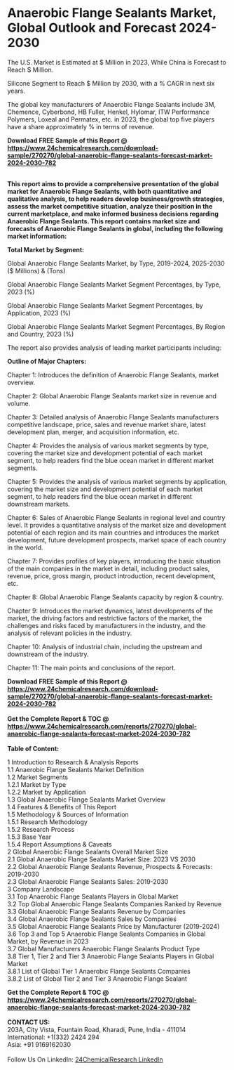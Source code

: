 <h1>Anaerobic Flange Sealants Market, Global Outlook and Forecast 2024-2030</h1><p>
The U.S. Market is Estimated at $ Million in 2023, While China is Forecast to Reach $ Million.</p><p>
Silicone Segment to Reach $ Million by 2030, with a % CAGR in next six years.</p><p>
The global key manufacturers of Anaerobic Flange Sealants include 3M, Chemence, Cyberbond, HB Fuller, Henkel, Hylomar, ITW Performance Polymers, Loxeal and Permatex, etc. in 2023, the global top five players have a share approximately % in terms of revenue.</p><div><b>Download FREE Sample of this Report @ 
            <a href="https://www.24chemicalresearch.com/download-sample/270270/global-anaerobic-flange-sealants-forecast-market-2024-2030-782">
            https://www.24chemicalresearch.com/download-sample/270270/global-anaerobic-flange-sealants-forecast-market-2024-2030-782</a></b></div><br><p>
<strong>This report aims to provide a comprehensive presentation of the global market for Anaerobic Flange Sealants, with both quantitative and qualitative analysis, to help readers develop business/growth strategies, assess the market competitive situation, analyze their position in the current marketplace, and make informed business decisions regarding Anaerobic Flange Sealants. This report contains market size and forecasts of Anaerobic Flange Sealants in global, including the following market information:</strong>
</p><p>
<strong>Total Market by Segment:</strong></p><p>
Global Anaerobic Flange Sealants Market, by Type, 2019-2024, 2025-2030 ($ Millions) &amp; (Tons)</p><p>
Global Anaerobic Flange Sealants Market Segment Percentages, by Type, 2023 (%)</p><p>
</p><p>
Global Anaerobic Flange Sealants Market Segment Percentages, by Application, 2023 (%)</p><p>
</p><p>
Global Anaerobic Flange Sealants Market Segment Percentages, By Region and Country, 2023 (%)</p><p>
</p><p>
The report also provides analysis of leading market participants including:</p><p>
</p><p>
</p><p>
</p><p><strong>Outline of Major Chapters:</strong></p><p>
</p><p>Chapter 1: Introduces the definition of Anaerobic Flange Sealants, market overview.</p><p>
Chapter 2: Global Anaerobic Flange Sealants market size in revenue and volume.</p><p>
Chapter 3: Detailed analysis of Anaerobic Flange Sealants manufacturers competitive landscape, price, sales and revenue market share, latest development plan, merger, and acquisition information, etc.</p><p>
Chapter 4: Provides the analysis of various market segments by type, covering the market size and development potential of each market segment, to help readers find the blue ocean market in different market segments.</p><p>
Chapter 5: Provides the analysis of various market segments by application, covering the market size and development potential of each market segment, to help readers find the blue ocean market in different downstream markets.</p><p>
Chapter 6: Sales of Anaerobic Flange Sealants in regional level and country level. It provides a quantitative analysis of the market size and development potential of each region and its main countries and introduces the market development, future development prospects, market space of each country in the world.</p><p>
Chapter 7: Provides profiles of key players, introducing the basic situation of the main companies in the market in detail, including product sales, revenue, price, gross margin, product introduction, recent development, etc.</p><p>
Chapter 8: Global Anaerobic Flange Sealants capacity by region &amp; country.</p><p>
Chapter 9: Introduces the market dynamics, latest developments of the market, the driving factors and restrictive factors of the market, the challenges and risks faced by manufacturers in the industry, and the analysis of relevant policies in the industry.</p><p>
Chapter 10: Analysis of industrial chain, including the upstream and downstream of the industry.</p><p>
Chapter 11: The main points and conclusions of the report.</p><div><b>Download FREE Sample of this Report @ 
            <a href="https://www.24chemicalresearch.com/download-sample/270270/global-anaerobic-flange-sealants-forecast-market-2024-2030-782">
            https://www.24chemicalresearch.com/download-sample/270270/global-anaerobic-flange-sealants-forecast-market-2024-2030-782</a></b></div><br><div><b>Get the Complete Report & TOC @ 
            <a href="https://www.24chemicalresearch.com/reports/270270/global-anaerobic-flange-sealants-forecast-market-2024-2030-782">
            https://www.24chemicalresearch.com/reports/270270/global-anaerobic-flange-sealants-forecast-market-2024-2030-782</a></b></div><br>
            <b>Table of Content:</b><p>1 Introduction to Research & Analysis Reports<br />
    1.1 Anaerobic Flange Sealants Market Definition<br />
    1.2 Market Segments<br />
        1.2.1 Market by Type<br />
        1.2.2 Market by Application<br />
    1.3 Global Anaerobic Flange Sealants Market Overview<br />
    1.4 Features & Benefits of This Report<br />
    1.5 Methodology & Sources of Information<br />
        1.5.1 Research Methodology<br />
        1.5.2 Research Process<br />
        1.5.3 Base Year<br />
        1.5.4 Report Assumptions & Caveats<br />
2 Global Anaerobic Flange Sealants Overall Market Size<br />
    2.1 Global Anaerobic Flange Sealants Market Size: 2023 VS 2030<br />
    2.2 Global Anaerobic Flange Sealants Revenue, Prospects & Forecasts: 2019-2030<br />
    2.3 Global Anaerobic Flange Sealants Sales: 2019-2030<br />
3 Company Landscape<br />
    3.1 Top Anaerobic Flange Sealants Players in Global Market<br />
    3.2 Top Global Anaerobic Flange Sealants Companies Ranked by Revenue<br />
    3.3 Global Anaerobic Flange Sealants Revenue by Companies<br />
    3.4 Global Anaerobic Flange Sealants Sales by Companies<br />
    3.5 Global Anaerobic Flange Sealants Price by Manufacturer (2019-2024)<br />
    3.6 Top 3 and Top 5 Anaerobic Flange Sealants Companies in Global Market, by Revenue in 2023<br />
    3.7 Global Manufacturers Anaerobic Flange Sealants Product Type<br />
    3.8 Tier 1, Tier 2 and Tier 3 Anaerobic Flange Sealants Players in Global Market<br />
        3.8.1 List of Global Tier 1 Anaerobic Flange Sealants Companies<br />
        3.8.2 List of Global Tier 2 and Tier 3 Anaerobic Flange Sealant</p><div><b>Get the Complete Report & TOC @ 
            <a href="https://www.24chemicalresearch.com/reports/270270/global-anaerobic-flange-sealants-forecast-market-2024-2030-782">
            https://www.24chemicalresearch.com/reports/270270/global-anaerobic-flange-sealants-forecast-market-2024-2030-782</a></b></div><br><b>CONTACT US:</b><br>
            203A, City Vista, Fountain Road, Kharadi, Pune, India - 411014<br>
            International: +1(332) 2424 294<br>
            Asia: +91 9169162030 <br><br>
            Follow Us On LinkedIn: <a href="https://www.linkedin.com/company/24chemicalresearch/">24ChemicalResearch LinkedIn</a>